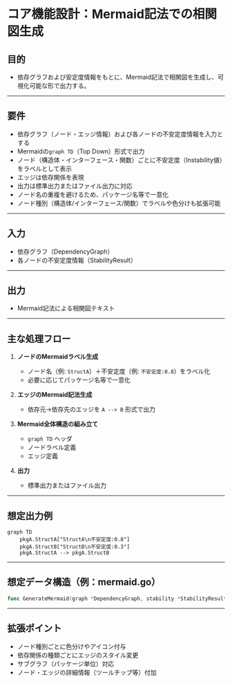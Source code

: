 # コア機能設計：Mermaid記法での相関図生成

## 目的

- 依存グラフおよび安定度情報をもとに、Mermaid記法で相関図を生成し、可視化可能な形で出力する。

---

## 要件

- 依存グラフ（ノード・エッジ情報）および各ノードの不安定度情報を入力とする
- Mermaidの`graph TD`（Top Down）形式で出力
- ノード（構造体・インターフェース・関数）ごとに不安定度（Instability値）をラベルとして表示
- エッジは依存関係を表現
- 出力は標準出力またはファイル出力に対応
- ノード名の重複を避けるため、パッケージ名等で一意化
- ノード種別（構造体/インターフェース/関数）でラベルや色分けも拡張可能

---

## 入力

- 依存グラフ（DependencyGraph）
- 各ノードの不安定度情報（StabilityResult）

---

## 出力

- Mermaid記法による相関図テキスト

---

## 主な処理フロー

1. **ノードのMermaidラベル生成**
    - ノード名（例: `StructA`）＋不安定度（例: `不安定度:0.8`）をラベル化
    - 必要に応じてパッケージ名等で一意化

2. **エッジのMermaid記法生成**
    - 依存元→依存先のエッジを `A --> B` 形式で出力

3. **Mermaid全体構造の組み立て**
    - `graph TD` ヘッダ
    - ノードラベル定義
    - エッジ定義

4. **出力**
    - 標準出力またはファイル出力

---

## 想定出力例

```mermaid
graph TD
    pkgA.StructA["StructA\n不安定度:0.8"]
    pkgA.StructB["StructB\n不安定度:0.3"]
    pkgA.StructA --> pkgA.StructB
```

---

## 想定データ構造（例：mermaid.go）

```go
func GenerateMermaid(graph *DependencyGraph, stability *StabilityResult) string
```

---

## 拡張ポイント

- ノード種別ごとに色分けやアイコン付与
- 依存関係の種類ごとにエッジのスタイル変更
- サブグラフ（パッケージ単位）対応
- ノード・エッジの詳細情報（ツールチップ等）付加 
